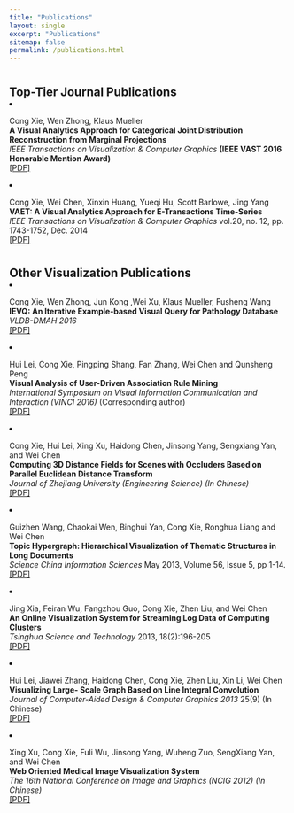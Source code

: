 ```yaml
---
title: "Publications"
layout: single
excerpt: "Publications"
sitemap: false
permalink: /publications.html
---
```



<h2 style="margin-bottom:0px;padding-top:10px;">Top-Tier Journal Publications</h2>

<!-- Item: Pont-Tuset2016a -->
<li ><p>
Cong Xie, Wen Zhong, Klaus Mueller
<br><b>A Visual Analytics Approach for Categorical Joint Distribution Reconstruction from Marginal Projections</b><br>
<i>IEEE Transactions on Visualization & Computer Graphics</i>
<b>(IEEE VAST 2016 Honorable Mention Award)</b>
<br />
<a href="http://www3.cs.stonybrook.edu/~coxie/homepage_files/vast261_latest.pdf">[PDF]</a>
</p>
</li>

<li ><p>
Cong Xie, Wei Chen, Xinxin Huang, Yueqi Hu, Scott Barlowe, Jing Yang
<br><b>VAET: A Visual Analytics Approach for E-Transactions Time-Series</b><br>
<i>IEEE Transactions on Visualization & Computer Graphics</i>
vol.20, no. 12, pp. 1743-1752, Dec. 2014
<br />
<a href="http://www3.cs.stonybrook.edu/~coxie/homepage_files/paper247.pdf">[PDF]</a>
</p>
</li>

<h2 style="margin-bottom:0px;padding-top:10px;">Other Visualization Publications</h2>

<li ><p>

Cong Xie, Wen Zhong, Jun Kong ,Wei Xu, Klaus Mueller, Fusheng Wang
<br><b>IEVQ: An Iterative Example-based Visual Query for Pathology Database</b><br>
<i>VLDB-DMAH 2016</i>
<br />
<a href="http://www3.cs.stonybrook.edu/~coxie/homepage_files/dmah10.pdf">[PDF]</a>
</p>
</li>

<li ><p>
Hui Lei, Cong Xie, Pingping Shang, Fan Zhang, Wei Chen and Qunsheng Peng
<br><b>Visual Analysis of User-Driven Association Rule Mining</b><br>
<i>International Symposium on Visual Information Communication and Interaction (VINCI 2016)</i>
(Corresponding author)
<br />
<a href="http://www3.cs.stonybrook.edu/~coxie/homepage_files/Association.pdf">[PDF]</a>
</p>
</li>

<li ><p>
Cong Xie, Hui Lei, Xing Xu, Haidong Chen, Jinsong Yang, Sengxiang Yan, and Wei Chen
<br><b>Computing 3D Distance Fields for Scenes with Occluders Based on Parallel Euclidean Distance Transform</b><br>
<i>Journal of Zhejiang University (Engineering Science) (In Chinese)</i>
<br />
<a href="http://www3.cs.stonybrook.edu/~coxie/homepage_files/3DPBA.pdf">[PDF]</a>
</p>
</li>

<li ><p>
Guizhen Wang, Chaokai Wen, Binghui Yan, Cong Xie, Ronghua Liang and Wei Chen
<br><b>Topic Hypergraph: Hierarchical Visualization of Thematic Structures in Long Documents</b><br>
<i>Science China Information Sciences</i>
May 2013, Volume 56, Issue 5, pp 1-14.<br />
<a href="">[PDF]</a>
</p>
</li>

<li ><p>
Jing Xia, Feiran Wu, Fangzhou Guo, Cong Xie, Zhen Liu, and Wei Chen
<br><b>An Online Visualization System for Streaming Log Data of Computing Clusters</b><br>
<i>Tsinghua Science and Technology</i>
2013, 18(2):196-205<br />
<a href="http://www3.cs.stonybrook.edu/~coxie/homepage_files/stream.pdf">[PDF]</a>
</p>
</li>

<li ><p>
Hui Lei, Jiawei Zhang, Haidong Chen, Cong Xie, Zhen Liu, Xin Li, Wei Chen
<br><b>Visualizing Large- Scale Graph Based on Line Integral Convolution</b><br>
<i>Journal of Computer-Aided Design & Computer Graphics 2013</i>
25(9) (In Chinese)<br />
<a href="">[PDF]</a>
</p>

<li ><p>
Xing Xu, Cong Xie, Fuli Wu, Jinsong Yang, Wuheng Zuo, SengXiang Yan, and Wei Chen
<br><b>Web Oriented Medical Image Visualization System</b><br>
<i>The 16th National Conference on Image and Graphics (NCIG 2012) (In Chinese)</i>
<br />
<a href="http://www3.cs.stonybrook.edu/~coxie/homepage_files/Web Oriented Medical Image Visualization System.pdf">[PDF]</a>
</p>
</li>
</li>
